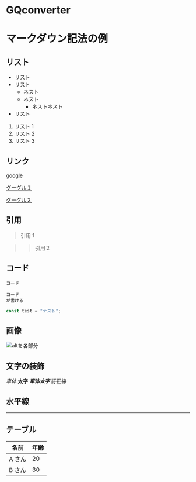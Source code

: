 # GQconverter

# マークダウン記法の例

## リスト

- リスト
- リスト
  - ネスト
  - ネスト
    - ネストネスト
- リスト

1. リスト 1
2. リスト 2
3. リスト 3

## リンク

[google](https://google.com)

[グーグル]: https://google.com

[グーグル１][グーグル]

[グーグル２][グーグル]

## 引用

> 引用 1

> > 引用２

## コード

`コード`

```
コード
が書ける
```

```javascript
const test = "テスト";
```

## 画像

![altを各部分](パスを各部分)

## 文字の装飾

_車体_
**太字**
**_車体太字_**
~~訂正線~~

## 水平線

---

## テーブル

| 名前   | 年齢 |
| ------ | ---- |
| A さん | 20   |
| B さん | 30   |
